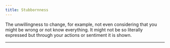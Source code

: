 ```yaml
---
title: Stubbornness
---
```


The unwillingness to change, for example, not even considering that you might be wrong or not know everything. It might not be so literally expressed but through your actions or sentiment it is shown.

---
